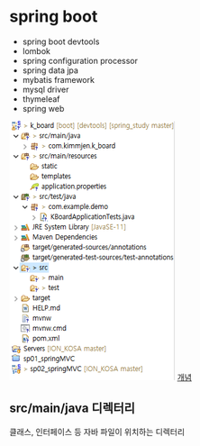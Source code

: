 # spring boot
- spring boot devtools
- lombok
- spring configuration processor
- spring data jpa
- mybatis framework
- mysql driver
- thymeleaf
- spring web

![1](1.png)
[개념](https://congsong.tistory.com/13?category=749196)
## src/main/java 디렉터리
클래스, 인터페이스 등 자바 파일이 위치하는 디렉터리

